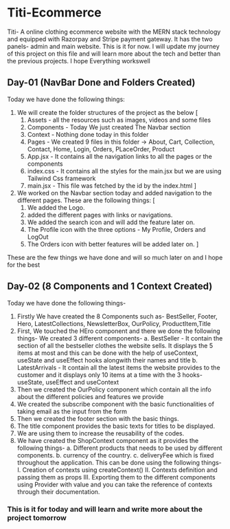 # Titi-Ecommerce

Titi- A online clothing ecommerce website with the MERN stack technology and equipped with Razorpay and Stripe payment gateway. It has the two panels- admin and main website. This is it for now. I will update my journey of this project on this file and will learn more about the tech and better than the previous projects. I hope Everything workswell

## Day-01 (NavBar Done and Folders Created)

Today we have done the following things:

1. We will create the folder structures of the project as the below
[
    1. Assets - all the resources such as images, videos and some files
    2. Components - Today We just created The Navbar section
    3. Context - Nothing done today in this folder
    4. Pages - We created 9 files in this folder -> About, Cart, Collection, Contact, Home, Login, Orders, PLaceOrder, Product
    5. App.jsx - It contains all the navigation links to all the pages or the components
    6. index.css - It contains all the styles for the main.jsx but we are using Tailwind Css framework
    7. main.jsx - This file was fetched by the id by the index.html
]
2. We worked on the Navbar section today and added navigation to the different pages. These are the following things:
[
    1. We added the Logo.
    2. added the different pages with links or navigations.
    3. We added the search icon and will add the feature later on.
    4. The Profile icon with the three options - My Profile, Orders and LogOut
    5. The Orders icon with better features will be added later on.
]

These are the few things we have done and will so much later on and I hope for the best

## Day-02 (8 Components and 1 Context Created)

Today we have done the following things-

1. Firstly We have created the 8 Components such as- BestSeller, Footer, Hero, LatestCollections, NewsletterBox, OurPolicy, ProductItem,Title
2. First, We touched the HEro component and there we done the following things-
  We created 3 different components-
    a. BestSeller - It contain the section of all the bestseller clothes the website sells. It displays the 5 items at most and this can be done with the help of useContext, useState and useEffect hooks alongwith their names and title
    b. LatestArrivals - It contain all the latest items the website provides to the customer and it displays only 10 items at a time with the 3 hooks- useState, useEffect and useContext
3. Then we created the OurPolicy component which contain all the info about the different policies and features we provide
4. We created the subscribe component with the basic functionalities of taking email as the input from the form
5. Then we created the footer section with the basic things.
6. The title component provides the basic texts for titles to be displayed.
7. We are using them to increase the reusability of the codes.
8. We have created the ShopContext component as it provides the following things-
  a. Different products that needs to be used by different components.
  b. currency of the country.
  c. deliveryFee which is fixed throughout the application.
  This can be done using the following things-
    I. Creation of contexts using createContext()
    II. Contexts definition and passing them as props
    III. Exporting them to the different components using Provider with value and you can take the reference of contexts through their documentation.

### This is it for today and will learn and write more about the project tomorrow
